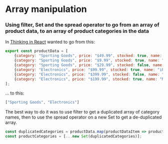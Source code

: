 # Array manipulation

### Using filter, Set and the spread operator to go from an array of product data, to an array of product categories in the data

In [Thinking in React](./../../code_examples/2019Q4/0921RJS-thinking_in_react/README.md) wanted to go from this:

```js
export const productData = [
    {category: "Sporting Goods", price: "$49.99", stocked: true, name: "Football"},
    {category: "Sporting Goods", price: "$9.99", stocked: true, name: "Baseball"},
    {category: "Sporting Goods", price: "$29.99", stocked: false, name: "Basketball"},
    {category: "Electronics", price: "$99.99", stocked: true, name: "iPod Touch"},
    {category: "Electronics", price: "$399.99", stocked: false, name: "iPhone 5"},
    {category: "Electronics", price: "$199.99", stocked: true, name: "Nexus 7"}
];
```

... to this:

```js
["Sporting Goods", "Electronics"]
```

The best way to do it was to use filter to get a duplicated array of category names, then to use the spread operator on a new Set to get a de-duplicated array.

```js
const duplicatedCategories = productData.map(productDataItem => productDataItem.category);
const productCategories = [...new Set(duplicatedCategories)];
```
